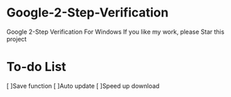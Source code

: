 # Google-2-Step-Verification
Google 2-Step Verification For Windows
If you like my work, please Star this project
# To-do List
[ ]Save function
[ ]Auto update
[ ]Speed up download
